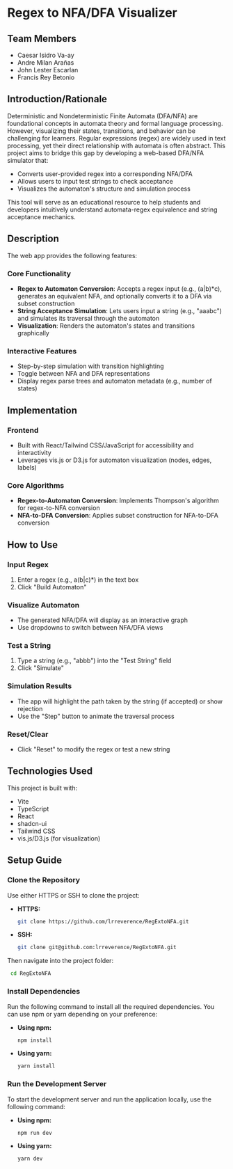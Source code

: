 # Regex to NFA/DFA Visualizer

## Team Members
- Caesar Isidro Va-ay
- Andre Milan Arañas
- John Lester Escarlan
- Francis Rey Betonio

## Introduction/Rationale

Deterministic and Nondeterministic Finite Automata (DFA/NFA) are foundational concepts in automata theory and formal language processing. However, visualizing their states, transitions, and behavior can be challenging for learners. Regular expressions (regex) are widely used in text processing, yet their direct relationship with automata is often abstract. This project aims to bridge this gap by developing a web-based DFA/NFA simulator that:
- Converts user-provided regex into a corresponding NFA/DFA
- Allows users to input test strings to check acceptance
- Visualizes the automaton's structure and simulation process

This tool will serve as an educational resource to help students and developers intuitively understand automata-regex equivalence and string acceptance mechanics.

## Description

The web app provides the following features:

### Core Functionality
- **Regex to Automaton Conversion**: Accepts a regex input (e.g., (a|b)*c), generates an equivalent NFA, and optionally converts it to a DFA via subset construction
- **String Acceptance Simulation**: Lets users input a string (e.g., "aaabc") and simulates its traversal through the automaton
- **Visualization**: Renders the automaton's states and transitions graphically

### Interactive Features
- Step-by-step simulation with transition highlighting
- Toggle between NFA and DFA representations
- Display regex parse trees and automaton metadata (e.g., number of states)

## Implementation

### Frontend
- Built with React/Tailwind CSS/JavaScript for accessibility and interactivity
- Leverages vis.js or D3.js for automaton visualization (nodes, edges, labels)

### Core Algorithms
- **Regex-to-Automaton Conversion**: Implements Thompson's algorithm for regex-to-NFA conversion
- **NFA-to-DFA Conversion**: Applies subset construction for NFA-to-DFA conversion

## How to Use

### Input Regex
1. Enter a regex (e.g., a(b|c)*) in the text box
2. Click "Build Automaton"

### Visualize Automaton
- The generated NFA/DFA will display as an interactive graph
- Use dropdowns to switch between NFA/DFA views

### Test a String
1. Type a string (e.g., "abbb") into the "Test String" field
2. Click "Simulate"

### Simulation Results
- The app will highlight the path taken by the string (if accepted) or show rejection
- Use the "Step" button to animate the traversal process

### Reset/Clear
- Click "Reset" to modify the regex or test a new string

## Technologies Used

This project is built with:
- Vite
- TypeScript
- React
- shadcn-ui
- Tailwind CSS
- vis.js/D3.js (for visualization)

## Setup Guide

### Clone the Repository

Use either HTTPS or SSH to clone the project:
- **HTTPS:**  
  ```bash
  git clone https://github.com/lrreverence/RegExtoNFA.git
  ```

- **SSH:**  
  ```bash
  git clone git@github.com:lrreverence/RegExtoNFA.git
  ```

Then navigate into the project folder:
  ```bash
   cd RegExtoNFA
  ```
### Install Dependencies

Run the following command to install all the required dependencies. You can use npm or yarn depending on your preference:
- **Using npm:**
  ```bash
  npm install  
  ```
- **Using yarn:**
  ```bash
  yarn install
  ```

### Run the Development Server

To start the development server and run the application locally, use the following command:
- **Using npm:**
  ```bash
  npm run dev
  ```
- **Using yarn:**
  ```bash
  yarn dev
  ```




